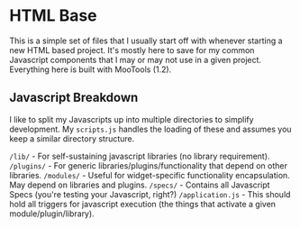 # HTML Base

This is a simple set of files that I usually start off with whenever starting a new HTML based project.  It's mostly here to save for my common Javascript components that I may or may not use in a given project. Everything here is built with MooTools (1.2).

## Javascript Breakdown

I like to split my Javascripts up into multiple directories to simplify development. My `scripts.js` handles the loading of these and assumes you keep a similar directory structure.

  `/lib/` - For self-sustaining javascript libraries (no library requirement).
  `/plugins/` - For generic libraries/plugins/functionality that depend on other libraries.
  `/modules/` - Useful for widget-specific functionality encapsulation. May depend on libraries and plugins.
  `/specs/` - Contains all Javascript Specs (you're testing your Javascript, right?)
  `/application.js` - This should hold all triggers for javascript execution (the things that activate a given module/plugin/library).
